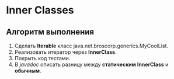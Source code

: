 # Inner Classes

## Алгоритм выполнения

1.	Сделать __Iterable__ класс java.net.broscorp.generics.MyCoolList.
2.	Реализовать итератор через __InnerClass__.
3.	Покрыть код тестами.
4.	В _javadoc_ описать разницу между __статическим InnerClass__ и __обычным__.

